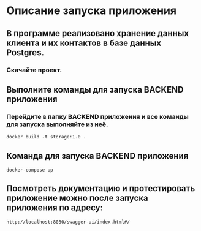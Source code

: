 # Описание запуска приложения
## В программе реализовано хранение данных клиента и их контактов в базе данных Postgres.
### Скачайте проект.
## Выполните команды для запуска BACKEND приложения
### Перейдите в папку BACKEND приложения и все команды для запуска выполняйте из неё.
```
docker build -t storage:1.0 .
```
## Команда для запуска BACKEND приложения

```
docker-compose up
```
## Посмотреть документацию и протестировать приложение можно после запуска приложения по адресу:

```
http://localhost:8080/swagger-ui/index.html#/
```
